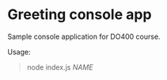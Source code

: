 # Greeting console app

Sample console application for DO400 course.

Usage:

> node index.js *NAME*

